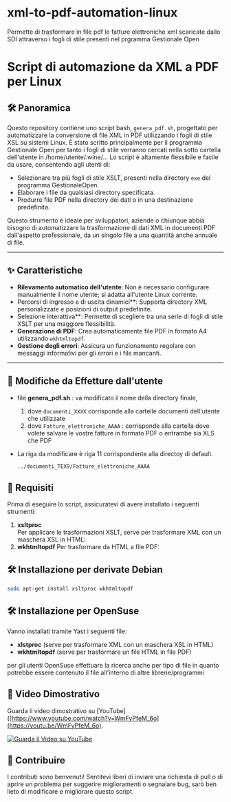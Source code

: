# xml-to-pdf-automation-linux
Permette di trasformare in file pdf le fatture elettroniche xml scaricate dallo SDI attraverso i fogli di stile presenti nel prgramma Gestionale Open

# Script di automazione da XML a PDF per Linux

## 🛠️ Panoramica

Questo repository contiene uno script bash, `genera_pdf.sh`, progettato per automatizzare la conversione di file XML in PDF utilizzando i fogli di stile XSL su sistemi Linux. È stato scritto principalmente per il programma Gestionale Open per tanto i fogli di stile verranno cercati nella sotto cartella dell'utente in /home/utente/.wine/... Lo script è altamente flessibile e facile da usare, consentendo agli utenti di:

- Selezionare tra più fogli di stile XSLT, presenti nella directory `exe` del programma GestionaleOpen.
- Elaborare i file da qualsiasi directory specificata.
- Produrre file PDF nella directory dei dati o in una destinazione predefinita.

Questo strumento è ideale per sviluppatori, aziende o chiunque abbia bisogno di automatizzare la trasformazione di dati XML in documenti PDF dall'aspetto professionale, da un singolo file a una quantità anche annuale di file.

---

## ✨ Caratteristiche

- **Rilevamento automatico dell'utente**: Non è necessario configurare manualmente il nome utente; si adatta all'utente Linux corrente.
- Percorsi di ingresso e di uscita dinamici**: Supporta directory XML personalizzate e posizioni di output predefinite.
- Selezione interattiva**: Permette di scegliere tra una serie di fogli di stile XSLT per una maggiore flessibilità.
- **Generazione di PDF**: Crea automaticamente file PDF in formato A4 utilizzando `wkhtmltopdf`.
- **Gestione degli errori**: Assicura un funzionamento regolare con messaggi informativi per gli errori e i file mancanti.

---
## 📝 Modifiche da Effetture dall'utente
- file **genera_pdf.sh** : va modificato il nome della directory finale,
     1. dove `documenti_XXXX` corrisponde alla cartelle documenti dell'utente che utilizzate
     2. dove `Fatture_elettroniche_AAAA` : corrisponde alla cartella dove volete salvare le vostre fatture in formato PDF o entrambe sia XLS che PDF

- La riga da modificare è riga 11 corrispondente alla directoy di default.
  ```bash
  ../documenti_TEX9/Fatture_elettroniche_AAAA
  ```

## 🚀 Requisiti

Prima di eseguire lo script, assicuratevi di avere installato i seguenti strumenti:

1. **xsltproc**  
   Per applicare le trasformazioni XSLT, serve per trasformare  XML con un maschera XSL in HTML:
2. **wkhtmltopdf**
   Per trasformare da HTML a file PDF:

## 🛠️ Installazione per derivate Debian
   ```bash
   sudo apt-get install xsltproc wkhtmltopdf
```

## 🛠️ Installazione per OpenSuse

Vanno installati tramite Yast i seguenti file:
- **xlstproc** (serve per trasformare  XML con un maschera XSL in HTML)
- **wkhtmltopdf** (serve per trasformare un file HTML in file PDF)

per gli utenti OpenSuse effettuare la ricerca anche per tipo di file in quanto potrebbe essere contenuto il file all'interno di altre librerie/programmi
## 🎥 Video Dimostrativo

Guarda il video dimostrativo su [YouTube]([https://www.youtube.com/watch?v=WmFyPfeM_6o](https://youtu.be/WmFyPfeM_6o).

[![Guarda il Video su YouTube](https://img.youtube.com/vi/WmFyPfeM_6o/0.jpg)]([https://www.youtube.com/watch?v=WmFyPfeM_6o])

## 🤝 Contribuire

I contributi sono benvenuti! Sentitevi liberi di inviare una richiesta di pull o di aprire un problema per suggerire miglioramenti o segnalare bug, sarò ben lieto di modificare e migliorare questo script.
